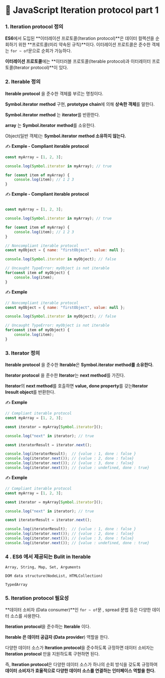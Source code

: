 # 📄 JavaScript Iteration protocol part 1

### 1. Iteration protocol 정의

**ES6**에서 도입된 **이터레이션 프로토콜\(Iteration protocol\)**은 데이터 컬렉션을 순회하기 위한 **프로트콜\(미리 약속된 규칙\)**이다. 이터레이션 프로트콜은 준수한 객체는 `for ~ of`문으로 순회가 가능하다.

**이터레이션 프로토콜**에는 **이터러블 프로토콜\(Iterable protocol\)과 이터레이터 프로토콜\(Iterator protocol\)**이 있다.

### 2. It**erable 정의**

**Iterable protocol** 을 준수한 객체를 부르는 명칭이다.

**Symbol.iterator** **method** 구현, **prototype chain**에 의해 **상속한 객체**를 말한다.

**Symbol.iterator** **method** 는 **iterator**를 반환한다.

**array** 는 **Symbol.iterator** **method**를 소유한다.

Object\(일반 객체\)는 **Symbol.iterator** **method 소유하지 않는다.**

✍ **Exmple - Compliant iterable protocol**

```javascript
const myArray = [1, 2, 3];

console.log(Symbol.iterator in myArray); // true

for (const item of myArray) {
	console.log(item); // 1 2 3
}
```
✍ **Exmple -  Compliant iterable protocol**
```javascript

const myArray = [1, 2, 3];

console.log(Symbol.iterator in myArray); // true

for (const item of myArray) {
	console.log(item); // 1 2 3
}
```

```javascript
// Noncompliant iterable protocol
const myObject = { name: "firstObject", value: null };

console.log(Symbol.iterator in myObject); // false

// Uncaught TypeError: myObject is not iterable
for(const item of myObject) {
	console.log(item);
}
```
✍ **Exmple**
```javascript
// Noncompliant iterable protocol
const myObject = { name: "firstObject", value: null };

console.log(Symbol.iterator in myObject); // false

// Uncaught TypeError: myObject is not iterable
for(const item of myObject) {
	console.log(item);
}
```

### 3. I**terator 정의**

**Iterable protocol** 을 준수한 **Iterable**은 **Symbol.iterator method를 소유한다.**

**Iterator protocol** 을 준수한 **Iterator**는 **next method**를 가진다.

**Iterator**의 **next method**를 호출하면 **value, done property**를 갖는**Iterator Iresult object**를 반환한다.

✍ **Exmple**
```javascript
// Compliant iterable protocol
const myArray = [1, 2, 3];

const iterator = myArray[Symbol.iterator]();

console.log("next" in iterator); // true

const iteratorResult = iterator.next();

console.log(iteratorResult);  // {value : 1, done : false }
console.log(iterator.next()); // {value : 2, done : false}
console.log(iterator.next()); // {value : 3, done : false}
console.log(iterator.next()); // {value : undefined, done : true}
```
✍ **Exmple**
```javascript
// Compliant iterable protocol
const myArray = [1, 2, 3];

const iterator = myArray[Symbol.iterator]();

console.log("next" in iterator); // true

const iteratorResult = iterator.next();

console.log(iteratorResult);  // {value : 1, done : false }
console.log(iterator.next()); // {value : 2, done : false}
console.log(iterator.next()); // {value : 3, done : false}
console.log(iterator.next()); // {value : undefined, done : true}
```

### 4 . ES6 에서 제공되는 Bulit in **Iterable**

`Array, String, Map, Set, Arguments`

`DOM data structure(NodeList, HTMLCollection)`

`TypedArray`

### 5. Iteration protocol 필요성

**데이터 소비자 \(Data consumer\)**인 `for ~ of`문 , spread 문법 등은 다양한 데이터 소스를 사용한다.

**Iteration protocol**을 준수하는 **Iterable** 이다.

**Iterable 은 데이터 공급자 \(Data** **provider**\) 역할을 한다.

다양한 데이터 소스가 **Iteration protocol**을 준수하도록 규정하면 데이터 소비자는 **Iteration protocol** 만을 지원하도록 구현하면 된다.

즉, **Iteration protocol**은 다양한 데이터 소스가 하나의 순회 방식을 갖도록 규정하여 **데이터 소비자가 효율적으로 다양한 데이터 소스를 연결하는 인터페이스 역할을 한다.**

